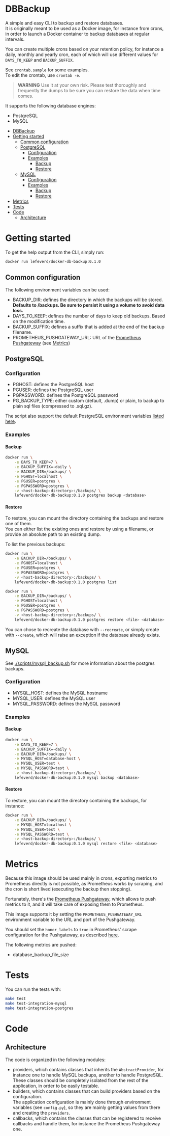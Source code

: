 # DBBackup

A simple and easy CLI to backup and restore databases.  
It is originally meant to be used as a Docker image, for instance
from crons, in order to launch a Docker container to backup databases at regular intervals.

You can create multiple crons based on your retention policy, for instance a daily, monthly and yearly cron,
each of which will use different values for `DAYS_TO_KEEP` and `BACKUP_SUFFIX`.

See `crontab.sample` for some examples.  
To edit the crontab, use `crontab -e`.

>**WARNING** Use it at your own risk. Please test thoroughly and frequently the dumps to be sure
you can restore the data when time comes.

It supports the following database engines:

- PostgreSQL
- MySQL

<!-- TOC -->

- [DBBackup](#dbbackup)
- [Getting started](#getting-started)
    - [Common configuration](#common-configuration)
    - [PostgreSQL](#postgresql)
        - [Configuration](#configuration)
        - [Examples](#examples)
            - [Backup](#backup)
            - [Restore](#restore)
    - [MySQL](#mysql)
        - [Configuration](#configuration-1)
        - [Examples](#examples-1)
            - [Backup](#backup-1)
            - [Restore](#restore-1)
- [Metrics](#metrics)
- [Tests](#tests)
- [Code](#code)
    - [Architecture](#architecture)

<!-- /TOC -->

# Getting started

To get the help output from the CLI, simply run:

```bash
docker run lefeverd/docker-db-backup:0.1.0
```

## Common configuration

The following environment variables can be used:

- BACKUP_DIR: defines the directory in which the backups will be stored.
**Defaults to /backups. Be sure to persist it using a volume to avoid data loss.**
- DAYS_TO_KEEP: defines the number of days to keep old backups. Based on the modification time.
- BACKUP_SUFFIX: defines a suffix that is added at the end of the backup filename.
- PROMETHEUS_PUSHGATEWAY_URL: URL of the [Prometheus Pushgateway](https://github.com/prometheus/pushgateway) (see [Metrics](#metrics))

## PostgreSQL

### Configuration

- PGHOST: defines the PostgreSQL host
- PGUSER: defines the PostgreSQL user
- PGPASSWORD: defines the PostgreSQL password
- PG_BACKUP_TYPE: either custom (default, .dump) or plain, to backup to plain sql files (compressed to .sql.gz).

The script also support the default PostgreSQL environment variables [listed here](https://www.postgresql.org/docs/9.3/static/libpq-envars.html).

### Examples

#### Backup

```bash
docker run \
    -e DAYS_TO_KEEP=7 \
    -e BACKUP_SUFFIX=-daily \
    -e BACKUP_DIR=/backups/ \
    -e PGHOST=localhost \
    -e PGUSER=postgres \
    -e PGPASSWORD=postgres \
    -v <host-backup-directory>:/backups/ \
    lefeverd/docker-db-backup:0.1.0 postgres backup <database>
```

#### Restore

To restore, you can mount the directory containing the backups and restore one of them.  
You can either list the existing ones and restore by using a filename, or provide an absolute
path to an existing dump.

To list the previous backups:

```bash
docker run \
    -e BACKUP_DIR=/backups/ \
    -e PGHOST=localhost \
    -e PGUSER=postgres \
    -e PGPASSWORD=postgres \
    -v <host-backup-directory>:/backups/ \
    lefeverd/docker-db-backup:0.1.0 postgres list
```


```bash
docker run \
    -e BACKUP_DIR=/backups/ \
    -e PGHOST=localhost \
    -e PGUSER=postgres \
    -e PGPASSWORD=postgres \
    -v <host-backup-directory>:/backups/ \
    lefeverd/docker-db-backup:0.1.0 postgres restore <file> <database>
```

You can chose to recreate the database with `--recreate`, or simply create with `--create`,
which will raise an exception if the database already exists.

## MySQL

See [./scripts/mysql_backup.sh](./scripts/mysql_backup.sh) for more information about
the postgres backups.

### Configuration

- MYSQL_HOST: defines the MySQL hostname
- MYSQL_USER: defines the MySQL user
- MYSQL_PASSWORD: defines the MySQL password

### Examples

#### Backup

```bash
docker run \
    -e DAYS_TO_KEEP=7 \
    -e BACKUP_SUFFIX=-daily \
    -e BACKUP_DIR=/backups/ \
    -e MYSQL_HOST=database-host \
    -e MYSQL_USER=test \
    -e MYSQL_PASSWORD=test \
    -v <host-backup-directory>:/backups/ \
    lefeverd/docker-db-backup:0.1.0 mysql backup <database>
```

#### Restore

To restore, you can mount the directory containing the backups, for instance:

```bash
docker run \
    -e BACKUP_DIR=/backups/ \
    -e MYSQL_HOST=localhost \
    -e MYSQL_USER=test \
    -e MYSQL_PASSWORD=test \
    -v <host-backup-directory>:/backups/ \
    lefeverd/docker-db-backup:0.1.0 mysql restore <file> <database>
```

# Metrics

Because this image should be used mainly in crons, exporting metrics to Prometheus directly is
not possible, as Prometheus works by scraping, and the cron is short lived
(executing the backup then stopping).

Fortunately, there's the [Prometheus Pushgateway](https://github.com/prometheus/pushgateway), which
allows to push metrics to it, and it will take care of exposing them to Prometheus.

This image supports it by setting the `PROMETHEUS_PUSHGATEWAY_URL` environment variable to the URL and port of the Pushgateway.

You should set the `honor_labels` to `true` in Prometheus' scrape configuration for the Pushgateway,
as described [here](https://github.com/prometheus/pushgateway#about-the-job-and-instance-labels).

The following metrics are pushed:

- database_backup_file_size

# Tests

You can run the tests with:

```bash
make test
make test-integration-mysql
make test-integration-postgres
```

# Code

## Architecture

The code is organized in the following modules:

- providers, which contains classes that inherits the `AbstractProvider`, for instance
one to handle MySQL backups, another to handle PostgreSQL.  
These classes should be completely isolated from the rest of the application, in order
to be easily testable.
- builders, which contains classes that can build providers based on the configuration.  
The application configuration is mainly done through environment variables (see `config.py`),
so they are mainly getting values from there and creating the `providers`.
- callbacks, which contains the classes that can be registered to receive callbacks and
handle them, for instance the Prometheus Pushgateway one.
